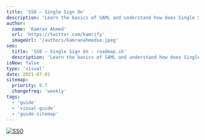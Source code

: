 ```yaml
---
title: 'SSO — Single Sign On'
description: 'Learn the basics of SAML and understand how does Single Sign On work.'
author:
  name: 'Kamran Ahmed'
  url: 'https://twitter.com/kamrify'
  imageUrl: '/authors/kamranahmedse.jpeg'
seo:
  title: 'SSO — Single Sign On - roadmap.sh'
  description: 'Learn the basics of SAML and understand how does Single Sign On work.'
isNew: false
type: 'visual'
date: 2021-07-01
sitemap:
  priority: 0.7
  changefreq: 'weekly'
tags:
  - 'guide'
  - 'visual-guide'
  - 'guide-sitemap'
---
```


[![SSO](/guides/sso.png)](/guides/sso.png)
